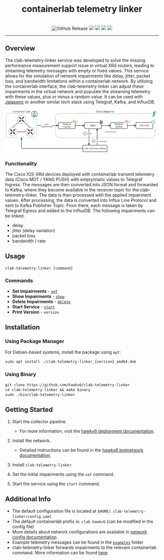 <h1 align="center">containerlab telemetry linker</h1>
<p align="center">
    <br>
    <img alt="GitHub Release" src="https://img.shields.io/github/v/release/hawkv6/clab-telemetry-linker?display_name=release&style=flat-square">
    <img src="https://img.shields.io/badge/go%20report-A+-brightgreen.svg?style=flat-square">
    <img src="https://img.shields.io/github/actions/workflow/status/hawkv6/clab-telemetry-linker/testing.yaml?style=flat-square&label=tests">
    <img src="https://img.shields.io/codecov/c/github/hawkv6/clab-telemetry-linker?style=flat-square">
    <img src="https://img.shields.io/github/actions/workflow/status/hawkv6/clab-telemetry-linker/golangci-lint.yaml?style=flat-square&label=checks">
</p>

<p align="center">
</p>

---

## Overview
The clab-telemetry-linker service was developed to solve the missing performance measurement support issue in virtual XRd routers, leading to streaming telemetry messages with empty or fixed values. This service allows for the simulation of network impairments like delay, jitter, packet loss, and bandwidth limitations within a containerlab network. By utilizing the containerlab interface, the clab-telemetry-linker can adjust these impairments in the virtual network and populate the streaming telemetry with these values, plus or minus a random value. It can be used with [Jalapeno](https://github.com/cisco-open/jalapeno) or another similar tech stack using Telegraf, Kafka, and InfluxDB.

![](docs/images/clab-telemetry-linker-overview.drawio.svg)

### Functionality

The Cisco IOS-XRd devices deployed with containerlab transmit telemetry data (Cisco MDT / YANG PUSH) with empty/static values to Telegraf Ingress. The messages are then converted into JSON format and forwarded to Kafka, where they become available in the receiver topic for the clab-telemetry-linker. The data is then processed with the applied impairment values.
After processing, the data is converted into Influx Line Protocol and sent to Kafka Publisher Topic. From there, each message is taken by Telegraf Egress and added to the InfluxDB.
The following impairments can be linked:
- delay
- jitter (delay variation)
- packet loss
- bandwidth / rate

## Usage
```
clab-telemetry-linker [command]
```

### Commands
- **Set Impairments** - [`set`](docs/set.md)
- **Show Impairments** - [`show`](docs/show.md)
- **Delete Impairments** - [`delete`](docs/delete.md)
- **Start Service** - [`start`](docs/start.md)
- **Print Version** - `version`

## Installation 
### Using Package Manager
For Debian-based systems, install the package using `apt`:
```bash
sudo apt install ./clab-telemetry-linker_{version}_amd64.deb
```
### Using Binary
```
git clone https://github.com/hawkv6/clab-telemetry-linker
cd clab-telemetry-linker && make binary
sudo ./bin/clab-telemetry-linker
```

## Getting Started

1. Start the collector pipeline.
   - For more information, visit the [hawkv6 deployment documentation](https://github.com/hawkv6/deployment).

2. Install the network.
   - Detailed instructions can be found in the [hawkv6 testnetwork documentation](https://github.com/hawkv6/network).

3. Install `clab-telemetry-linker`.

4. Set the initial impairments using the `set` command.

5. Start the service using the `start` command.

## Additional Info
- The default configuration file is located at `$HOME/.clab-telemetry-linker/config.yaml`
- The default containerlab prefix is: `clab-hawkv6` (can be modified in the config file)
- More details about network configurations are available in [network config documentation](docs/network-config.md)
- Example telemetry messages can be found in the [`examples`](examples) folder
- clab-telemetry-linker forwards impairments to the relevant containerlab command. More information can be found [here](https://containerlab.dev/cmd/tools/netem/set/)
